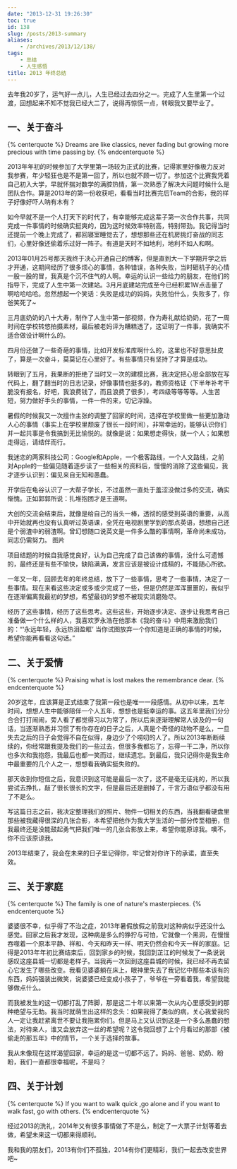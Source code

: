 ```yaml
---
date: "2013-12-31 19:26:30"
toc: true
id: 138
slug: /posts/2013-summary
aliases:
    - /archives/2013/12/138/
tags:
    - 总结
    - 人生感悟
title: 2013 年终总结
---
```


去年我20岁了，运气好一点儿，人生已经过去四分之一。完成了人生里第一个过渡，回想起来不知不觉我已经大二了，说得再惊慌一点，转眼我又要毕业了。

## 一、关于奋斗

{% centerquote %}
Dreams are like classics, never fading but growing more precious with time passing by. 
{% endcenterquote %}

2013年年初的时候参加了大学里第一场较为正式的比赛，记得家里好像极力反对我参赛，年少轻狂也是不是第一回了，所以也就不顾一切了。参加这个比赛我凭着自己初入大学，早就怀揣对数学的满腔热情，第一次熟悉了解决大问题时候什么是团队合作。算是2013年的第一份收获吧，看看当时比赛完后Team的合影，我的样子好像好吓人呐有木有？

如今早就不是一个人打天下的时代了，有幸能够完成这辈子第一次合作共事，共同完成一件事情的时候确实挺爽的，因为这时候效率特别高，特别带劲。我记得当时还提前一个晚上完成了，都回寝室睡觉去了，想想那些还在机房挑灯奋战的同志们，心里好像还偷着乐过好一阵子。有道是天时不如地利，地利不如人和啊。

2013年01月25号那天我终于决心开通自己的博客，但是直到大一下学期开学之后才开通，这期间经历了很多烦心的事情，各种错误，各种失败，当时砸机子的心情一股一股的冒，我真是个沉不住气的人啊。幸运的认识一些给力的朋友，在他们的指导下，完成了人生中第一次建站。3月月底建站完成至今已经积累1W点击量了啊哈哈哈哈。忽然想起一个笑话：失败是成功的妈妈，失败怕什么，失败多了，你爸笑死了~

三月底奶奶的八十大寿，制作了人生中第一部视频，作为寿礼献给奶奶，花了一周时间在学校转悠拍摄素材，最后被老妈评为糟糕透了，这证明了一件事，我确实不适合做设计啊什么的。

四月份还做了一些奇葩的事情，比如开发标准库啊什么的，这里也不好意思扯皮了，算是一次奋斗，莫莫记在心里好了。有些事情只有坚持了才算是成功。

转眼到了五月，我果断的拒绝了当时又一次的建模比赛，我决定把心思全部放在写代码上，翻了翻当时的日志记录，好像事情也挺多的，教师资格证（下半年补考干脆没有报名，好吧，我浪费钱了，而且浪费了很多），考四级等等等等。人生苦短，努力做好手头的事情，一件一件的来，切记浮躁。

暑假的时候我又一次擅作主张的调整了回家的时间，选择在学校里做一些更加激动人心的事情（事实上在学校里颓废了很长一段时间），非常幸运的，能够认识你们并一起共事是令我搞到无比愉悦的。就像是说：如果想走得快，就一个人；如果想走得远，请结伴而行。

我迷恋的两家科技公司：Google和Apple，一个极客路线，一个人文路线，之前对Apple的一些偏见随着逐步读了一些相关的资料后，慢慢的消除了这些偏见，我才逐步认识到：偏见来自无知和愚蠢。              

开学后在龟谷认识了一大帮子学长，不过虽然一直处于羞涩没做过多的交流，确实惭愧。正如郭郭所说：扎堆抱团才是王道啊。

大创的交流会结束后，就像是给自己的当头一棒，透彻的感受到英语的重要，从高中开始就再也没有认真听过英语课，全凭在电视剧里学到的那点英语，想想自己还是个弱渣中的弱渣啊。曾幻想随口说英文是一件多么酷的事情啊，革命尚未成功，同志仍需努力。
图片

项目结题的时候自我感觉良好，认为自己完成了自己该做的事情，没什么可遗憾的，最终还是有些不愉快，缺陷满满，发言应该是被设计成稿的，不能随心所欲。 

一年又一年，回顾去年的年终总结，放下了一些事情，思考了一些事情，决定了一些事情。现在来看这些决定或多或少完成了一些，但是仍然是浑浑噩噩的，我似乎在逐渐偏离我最初的梦想，希望最初的梦想不被现实消磨殆尽。

经历了这些事情，经历了这些思考。这些这些，开始逐步决定、逐步让我思考自己准备做一个什么样的人，我喜欢罗永浩在他那本《我的奋斗》中用来激励我们的：“‘永远年轻，永远热泪盈眶’ 当你试图放弃一个你知道是正确的事情的时候，希望你能再看看这句话。”


## 二、关于爱情

{% centerquote %}
Praising what is lost makes the remembrance dear.
{% endcenterquote %}

20岁这年，应该算是正式结束了我第一段也是唯一一段感情。从初中以来，五年时间，想想人生中能够陪伴一个人五年，想想也是挺幸运的事。这五年里我们分分合合打打闹闹，旁人看了都觉得习以为常了，所以后来逐渐理解常人谈及的一句话，当逐渐熟悉并习惯了有你存在的日子之后，人真是个奇怪的动物不是么，一旦失去之后的日子会觉得不自在似得，身边少了个唠叨的人了。所以2013年断断续续的，你经常跟我提及我们的一些过去，但很多我都忘了，忘得一干二净，所以你也多次和我抱怨，我最后也都一笑而过，继续遗忘。到最后，我只记得你是我生命中最重要的几个人之一，想想看我确实挺失败的。

那天收到你短信之后，我意识到这可能是最后一次了，这不是毫无征兆的，所以我尝试去挣扎，敲了很长很长的文字，但是最后还是删掉了，千言万语似乎都没有用了不是么。

写这篇日志之前，我决定整理我们的照片、物件一切相关的东西，当我翻看硬盘里那些被我藏得很深的几张合影，本希望把他作为我大学生活的一部分传至相册，但我最终还是没能鼓起勇气把我们唯一的几张合影放上来，希望你能原谅我。噢不，你不应该原谅我。

2013年结束了，我会在未来的日子里记得你，牢记曾对你许下的承诺，直至失效。

## 三、关于家庭

{% centerquote %}
The family is one of nature's masterpieces.
{% endcenterquote %}

婆婆很不幸，似乎得了不治之症，2013年暑假放假之前我对这种病似乎还没什么感觉。回家之后我才发现，这种病是多么的狰狞与可怕，它就像一个黑洞，在慢慢吞噬着一个原本平静、祥和、今天和昨天一样、明天仍然会和今天一样的家庭。记得是2013年年初比赛结束后，回到家乡的时候，我回到芷江的时候发了一条说说感叹这座县城一切都是老样子。当我再一次回到这座县城的时候，我已经不再去留心它发生了哪些改变。我看见婆婆躺在床上，眼神里失去了我记忆中那些本该有的东西，妈妈强装出微笑，说婆婆已经变成小孩子了，爷爷在一旁看着我，希望我能够做点什么。

而我被发生的这一切都打乱了阵脚，那是这二十年以来第一次从内心里感受到的那种绝望与无助。我当时就萌生出这样的念头：如果我得了类似的病，关心我爱我的人一定让我赶紧离世不要让我拖累你们。但是马上又认识到这是一个多么愚蠢的想法，对待亲人，谁又会放弃这一丝的希望呢？这令我回想了上个月看过的那部《被偷走的那五年》中的情节，一个关于选择的故事。

我从未像现在这样渴望回家，幸运的是这一切都不远了。妈妈、爸爸、奶奶、盼盼，我们一直都很幸福呢，不是吗？

## 四、关于计划

{% centerquote %}
If you want to walk quick ,go alone and if you want to walk fast, go with others.
{% endcenterquote %}

经过2013的洗礼，2014年又有很多事情做了不是么，制定了一大票子计划等着去做，希望未来这一切都来得顺利。

我和我的朋友们，2013有你们不孤独，2014有你们更精彩，我们一起去改变世界吧~